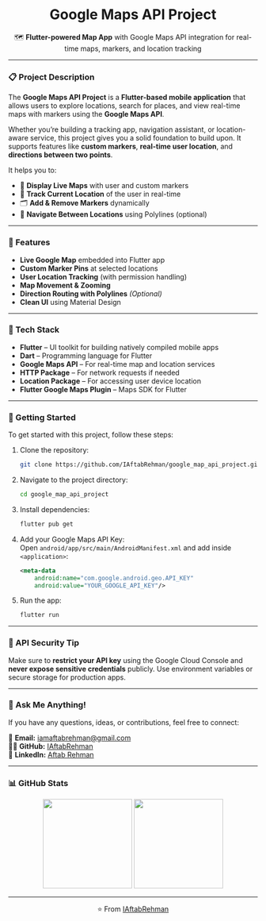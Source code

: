 <h1 align="center">Google Maps API Project</h1>

<p align="center">
  🗺️ <strong>Flutter-powered Map App</strong> with Google Maps API integration for real-time maps, markers, and location tracking
</p>

---

### 📋 Project Description

The **Google Maps API Project** is a **Flutter-based mobile application** that allows users to explore locations, search for places, and view real-time maps with markers using the **Google Maps API**.

Whether you’re building a tracking app, navigation assistant, or location-aware service, this project gives you a solid foundation to build upon. It supports features like **custom markers**, **real-time user location**, and **directions between two points**.

It helps you to:

- 📍 **Display Live Maps** with user and custom markers
- 🧭 **Track Current Location** of the user in real-time
- 🗂️ **Add & Remove Markers** dynamically
- 🧭 **Navigate Between Locations** using Polylines (optional)

---

### 🧰 Features
- **Live Google Map** embedded into Flutter app
- **Custom Marker Pins** at selected locations
- **User Location Tracking** (with permission handling)
- **Map Movement & Zooming**
- **Direction Routing with Polylines** *(Optional)*
- **Clean UI** using Material Design

---

### 🔧 Tech Stack
- **Flutter** – UI toolkit for building natively compiled mobile apps
- **Dart** – Programming language for Flutter
- **Google Maps API** – For real-time map and location services
- **HTTP Package** – For network requests if needed
- **Location Package** – For accessing user device location
- **Flutter Google Maps Plugin** – Maps SDK for Flutter

---

### 🏁 Getting Started

To get started with this project, follow these steps:

1. Clone the repository:
    ```bash
    git clone https://github.com/IAftabRehman/google_map_api_project.git
    ```

2. Navigate to the project directory:
    ```bash
    cd google_map_api_project
    ```

3. Install dependencies:
    ```bash
    flutter pub get
    ```

4. Add your Google Maps API Key:  
   Open `android/app/src/main/AndroidManifest.xml` and add inside `<application>`:
    ```xml
    <meta-data
        android:name="com.google.android.geo.API_KEY"
        android:value="YOUR_GOOGLE_API_KEY"/>
    ```

5. Run the app:
    ```bash
    flutter run
    ```

---

### 🔐 API Security Tip

Make sure to **restrict your API key** using the Google Cloud Console and **never expose sensitive credentials** publicly. Use environment variables or secure storage for production apps.

---

### 💬 Ask Me Anything!

If you have any questions, ideas, or contributions, feel free to connect:

📧 **Email:** iamaftabrehman@gmail.com  
🧑‍💻 **GitHub:** [IAftabRehman](https://github.com/IAftabRehman)  
💼 **LinkedIn:** [Aftab Rehman](https://www.linkedin.com/in/aftab-rehman)

---

### 📊 GitHub Stats

<div align="center">
  <img src="https://github-readme-stats.vercel.app/api?username=IAftabRehman&show_icons=true&theme=radical" height="180"/>
  <img src="https://github-readme-stats.vercel.app/api/top-langs/?username=IAftabRehman&layout=compact&theme=radical" height="180"/>
</div>

---

<p align="center">
  ⭐️ From <a href="https://github.com/IAftabRehman">IAftabRehman</a>
</p>
